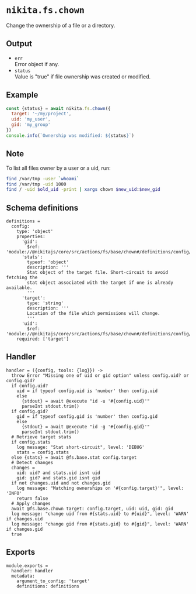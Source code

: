 
# `nikita.fs.chown`

Change the ownership of a file or a directory.

## Output

* `err`   
  Error object if any.   
* `status`   
  Value is "true" if file ownership was created or modified.   

## Example

```js
const {status} = await nikita.fs.chown({
  target: '~/my/project',
  uid: 'my_user',
  gid: 'my_group'
})
console.info(`Ownership was modified: ${status}`)
```

## Note

To list all files owner by a user or a uid, run:

```bash
find /var/tmp -user `whoami`
find /var/tmp -uid 1000
find / -uid $old_uid -print | xargs chown $new_uid:$new_gid
```

## Schema definitions

    definitions =
      config:
        type: 'object'
        properties:
          'gid':
            $ref: 'module://@nikitajs/core/src/actions/fs/base/chown#/definitions/config/properties/gid'
          'stats':
            typeof: 'object'
            description: '''
            Stat object of the target file. Short-circuit to avoid fetching the
            stat object associated with the target if one is already available.
            '''
          'target':
            type: 'string'
            description: '''
            Location of the file which permissions will change.
            '''
          'uid':
            $ref: 'module://@nikitajs/core/src/actions/fs/base/chown#/definitions/config/properties/uid'
        required: ['target']

## Handler

    handler = ({config, tools: {log}}) ->
      throw Error "Missing one of uid or gid option" unless config.uid? or config.gid?
      if config.uid?
        uid = if typeof config.uid is 'number' then config.uid
        else
          {stdout} = await @execute "id -u '#{config.uid}'"
          parseInt stdout.trim()
      if config.gid?
        gid = if typeof config.gid is 'number' then config.gid
        else
          {stdout} = await @execute "id -g '#{config.gid}'"
          parseInt stdout.trim()
      # Retrieve target stats
      if config.stats
        log message: "Stat short-circuit", level: 'DEBUG'
        stats = config.stats
      else {stats} = await @fs.base.stat config.target
      # Detect changes
      changes =
        uid: uid? and stats.uid isnt uid
        gid: gid? and stats.gid isnt gid
      if not changes.uid and not changes.gid
        log message: "Matching ownerships on '#{config.target}'", level: 'INFO'
        return false
      # Apply changes
      await @fs.base.chown target: config.target, uid: uid, gid: gid
      log message: "change uid from #{stats.uid} to #{uid}", level: 'WARN' if changes.uid
      log message: "change gid from #{stats.gid} to #{gid}", level: 'WARN' if changes.gid
      true

## Exports

    module.exports =
      handler: handler
      metadata:
        argument_to_config: 'target'
        definitions: definitions
